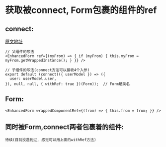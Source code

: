 # 获取被connect, Form包裹的组件的ref

## connect:  

[原文地址](https://itnext.io/advanced-react-redux-techniques-how-to-use-refs-on-connected-components-e27b55c06e34)

    // 父组件的写法
    <EnhancedForm ref={(myFrom) => { if (myFrom) { this.myFrom = myFrom.getWrappedInstance(); } }} />
    
    // 子组件的写法(connect方法可以接收4个入参)
    export default (connect(({ userModel }) => ({
      user: userModel.user,
    }), null, null, { withRef: true })(Form));  // Form是类名

## Form:  
    <EnhancedForm wrappedComponentRef={(from) => { this.from = from; }} />

## 同时被Form,connect两者包裹着的组件:  
    待续(目前没遇到过, 感觉可以用上面的withRef方法)
